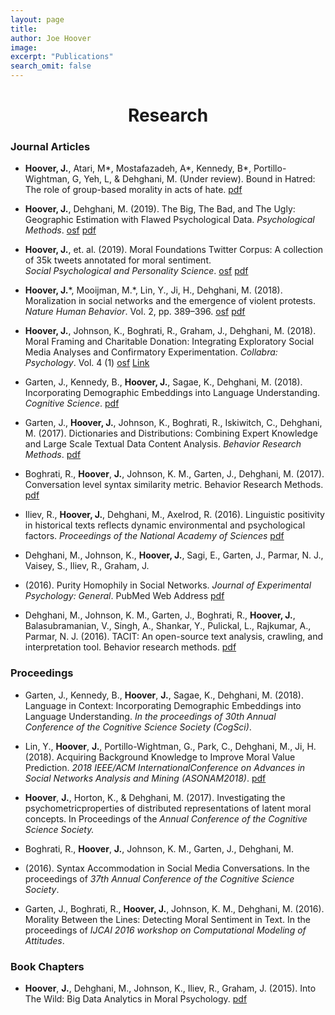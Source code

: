 ```yaml
---
layout: page
title:
author: Joe Hoover
image: 
excerpt: "Publications"
search_omit: false
---
```


<center> <h1>Research </h1> </center>


### Journal Articles 

* **Hoover, J.**, Atari, M\*, Mostafazadeh, A\*, Kennedy, B\*, 
Portillo-Wightman, G, Yeh, L, & Dehghani, M. (Under review). 
Bound in Hatred: The role of group-based morality in acts of hate. 
[pdf](/papers/preprint_hoover_bound_in_hatred.pdf)

* **Hoover, J.**, Dehghani, M. (2019). 
The Big, The Bad, and The Ugly: Geographic Estimation with Flawed Psychological Data. 
*Psychological Methods*. 
[osf](https://osf.io/8javp/) [pdf](/papers/hoover_and_dehghani_2019.pdf)

* **Hoover, J.**, et. al. (2019). Moral Foundations Twitter Corpus: A collection of 35k tweets annotated for moral sentiment.  
*Social Psychological and Personality Science*. 
[osf](https://osf.io/k5n7y/) [pdf](https://psyarxiv.com/w4f72/)

* **Hoover, J.**\*, Mooijman, M.\*, Lin, Y., Ji, H., Dehghani, M. 
(2018). 
Moralization in social networks and the emergence of violent protests. 
*Nature Human Behavior*. Vol. 2, pp. 389–396. 
[osf](https://osf.io/wqzmj/) [pdf](/papers/hoover_protest_violence.pdf)

* **Hoover, J.**, Johnson, K., Boghrati, R., Graham, J., Dehghani, M. 
(2018). 
Moral Framing and Charitable Donation: Integrating Exploratory Social Media Analyses and Confirmatory Experimentation. 
*Collabra: Psychology*. Vol. 4 (1) 
[osf](https://osf.io/crdsj/) [Link](https://www.collabra.org/article/10.1525/collabra.129/)

* Garten, J., Kennedy, B., **Hoover, J.**, Sagae, K., Dehghani, M. 
(2018). 
Incorporating Demographic Embeddings into Language Understanding. 
*Cognitive Science*. 
[pdf](/papers/dem2vec.pdf)

* Garten, J., **Hoover, J.**, Johnson, K., Boghrati, R., Iskiwitch, C., Dehghani, M. 
(2017). 
Dictionaries and Distributions: Combining Expert Knowledge and Large Scale Textual Data Content Analysis. 
*Behavior Research Methods*.
[pdf](http://morteza-dehghani.net/wp-content/uploads/DDR.pdf)

* Boghrati, R., **Hoover**, **J.**, Johnson, K. M., Garten, J., Dehghani, M. 
(2017). Conversation level syntax similarity metric. Behavior Research Methods. [pdf](/papers/CASSIM.pdf)

* Iliev, R., **Hoover, J.**, Dehghani, M., Axelrod, R. 
(2016). 
Linguistic positivity in historical texts reflects dynamic environmental and psychological factors. 
*Proceedings of the National Academy of Sciences*
[pdf](http://www.pnas.org/content/early/2016/11/15/1612058113.full.pdf)

* Dehghani, M., Johnson, K., **Hoover, J.**, Sagi, E., Garten, J., Parmar, N. J., Vaisey, S., Iliev, R., Graham, J. 
* (2016). 
Purity Homophily in Social Networks. 
*Journal of Experimental Psychology: General*. PubMed Web Address 
[pdf](http://morteza-dehghani.net/wp-content/uploads/purityHomophily.pdf)


* Dehghani, M., Johnson, K. M., Garten, J., Boghrati, R., **Hoover, J.**, Balasubramanian, V., Singh, A., Shankar, Y., Pulickal, L., Rajkumar, A., Parmar, N. J. 
(2016). 
TACIT: An open-source text analysis, crawling, and interpretation tool. 
Behavior research methods. 
[pdf](http://morteza-dehghani.net/wp-content/uploads/TACIT.pdf)


### Proceedings 

* Garten, J., Kennedy, B., **Hoover**, **J.**, Sagae, K., Dehghani, M. (2018). 
Language in Context: Incorporating Demographic Embeddings into Language Understanding. 
*In the proceedings of 30th Annual Conference of the Cognitive Science Society (CogSci)*.

* Lin, Y., **Hoover**, **J.**, Portillo-Wightman, G., Park, C., Dehghani, M., Ji, H. 
(2018). 
Acquiring Background Knowledge to Improve Moral Value Prediction. 
*2018 IEEE/ACM InternationalConference on Advances in Social Networks Analysis and Mining (ASONAM2018)*. 
[pdf](/papers/moralvalue2018.pdf)

* **Hoover**, **J.**, Horton, K., & Dehghani, M. (2017). 
Investigating the psychometricproperties of distributed representations of latent moral concepts. 
In Proceedings of the *Annual Conference of the Cognitive Science Society.*

* Boghrati, R., **Hoover**, **J.**, Johnson, K. M., Garten, J., Dehghani, M. 
* (2016). 
Syntax Accommodation in Social Media Conversations. 
In the proceedings of *37th Annual Conference of the Cognitive Science Society*.

* Garten, J., Boghrati, R., **Hoover, J.**, Johnson, K. M., Dehghani, M. 
(2016). 
Morality Between the Lines: Detecting Moral Sentiment in Text. 
In the proceedings of *IJCAI 2016 workshop on Computational Modeling of Attitudes*.


### Book Chapters

* **Hoover**, **J.**, Dehghani, M., Johnson, K., Iliev, R., Graham, J. (2015). 
Into The Wild: Big Data Analytics in Moral Psychology. [pdf](/papers/into_the_wild.pdf)


<!--![right-aligned-image](/images/bih_map-1.png){: .align-right.bordered -->
<!--height="650px" width="650"}-->

<!--![right-aligned-image](/images/protest_violence_twitter.png){: .align-left.bordered -->
<!--height="650px" width="650"}-->



